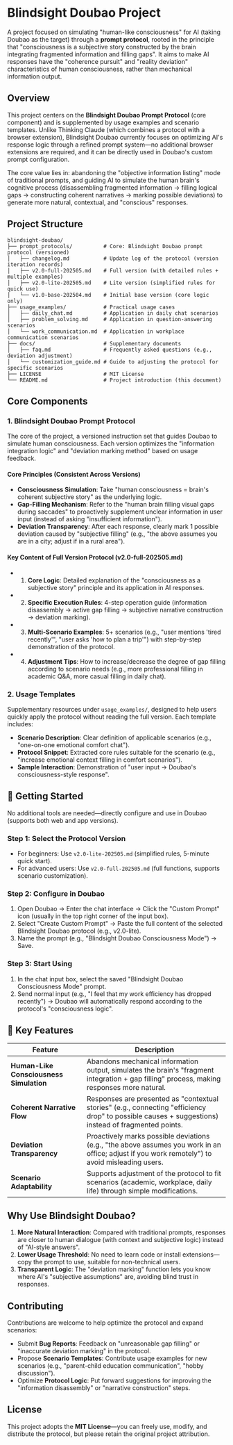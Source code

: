 # Blindsight Doubao Project
A project focused on simulating "human-like consciousness" for AI (taking Doubao as the target) through a **prompt protocol**, rooted in the principle that "consciousness is a subjective story constructed by the brain integrating fragmented information and filling gaps". It aims to make AI responses have the "coherence pursuit" and "reality deviation" characteristics of human consciousness, rather than mechanical information output.


## Overview
This project centers on the **Blindsight Doubao Prompt Protocol** (core component) and is supplemented by usage examples and scenario templates. Unlike Thinking Claude (which combines a protocol with a browser extension), Blindsight Doubao currently focuses on optimizing AI's response logic through a refined prompt system—no additional browser extensions are required, and it can be directly used in Doubao's custom prompt configuration.

The core value lies in: abandoning the "objective information listing" mode of traditional prompts, and guiding AI to simulate the human brain's cognitive process (disassembling fragmented information → filling logical gaps → constructing coherent narratives → marking possible deviations) to generate more natural, contextual, and "conscious" responses.


## Project Structure
```
blindsight-doubao/
├── prompt_protocols/          # Core: Blindsight Doubao prompt protocol (versioned)
│   ├── changelog.md           # Update log of the protocol (version iteration records)
│   ├── v2.0-full-202505.md    # Full version (with detailed rules + multiple examples)
│   ├── v2.0-lite-202505.md    # Lite version (simplified rules for quick use)
│   └── v1.0-base-202504.md    # Initial base version (core logic only)
├── usage_examples/            # Practical usage cases
│   ├── daily_chat.md          # Application in daily chat scenarios
│   ├── problem_solving.md     # Application in question-answering scenarios
│   └── work_communication.md  # Application in workplace communication scenarios
├── docs/                      # Supplementary documents
│   ├── faq.md                 # Frequently asked questions (e.g., deviation adjustment)
│   └── customization_guide.md # Guide to adjusting the protocol for specific scenarios
├── LICENSE                    # MIT License
└── README.md                  # Project introduction (this document)
```
## Core Components

### 1. Blindsight Doubao Prompt Protocol
The core of the project, a versioned instruction set that guides Doubao to simulate human consciousness. Each version optimizes the "information integration logic" and "deviation marking method" based on usage feedback.

#### Core Principles (Consistent Across Versions)
- **Consciousness Simulation**: Take "human consciousness = brain's coherent subjective story" as the underlying logic.
- **Gap-Filling Mechanism**: Refer to the "human brain filling visual gaps during saccades" to proactively supplement unclear information in user input (instead of asking "insufficient information").
- **Deviation Transparency**: After each response, clearly mark 1 possible deviation caused by "subjective filling" (e.g., "the above assumes you are in a city; adjust if in a rural area").

#### Key Content of Full Version Protocol (v2.0-full-202505.md)
- 1. **Core Logic**: Detailed explanation of the "consciousness as a subjective story" principle and its application in AI responses.
- 2. **Specific Execution Rules**: 4-step operation guide (information disassembly → active gap filling → subjective narrative construction → deviation marking).
- 3. **Multi-Scenario Examples**: 5+ scenarios (e.g., "user mentions 'tired recently'", "user asks 'how to plan a trip'") with step-by-step demonstration of the protocol.
- 4. **Adjustment Tips**: How to increase/decrease the degree of gap filling according to scenario needs (e.g., more professional filling in academic Q&A, more casual filling in daily chat).


### 2. Usage Templates
Supplementary resources under `usage_examples/`, designed to help users quickly apply the protocol without reading the full version. Each template includes:
- **Scenario Description**: Clear definition of applicable scenarios (e.g., "one-on-one emotional comfort chat").
- **Protocol Snippet**: Extracted core rules suitable for the scenario (e.g., "increase emotional context filling in comfort scenarios").
- **Sample Interaction**: Demonstration of "user input → Doubao's consciousness-style response".


## 🚀 Getting Started
No additional tools are needed—directly configure and use in Doubao (supports both web and app versions).

### Step 1: Select the Protocol Version
- For beginners: Use `v2.0-lite-202505.md` (simplified rules, 5-minute quick start).
- For advanced users: Use `v2.0-full-202505.md` (full functions, supports scenario customization).

### Step 2: Configure in Doubao
1. Open Doubao → Enter the chat interface → Click the "Custom Prompt" icon (usually in the top right corner of the input box).
2. Select "Create Custom Prompt" → Paste the full content of the selected Blindsight Doubao protocol (e.g., v2.0-lite).
3. Name the prompt (e.g., "Blindsight Doubao Consciousness Mode") → Save.

### Step 3: Start Using
1. In the chat input box, select the saved "Blindsight Doubao Consciousness Mode" prompt.
2. Send normal input (e.g., "I feel that my work efficiency has dropped recently") → Doubao will automatically respond according to the protocol's "consciousness logic".


## 🎯 Key Features
| Feature | Description |
|---------|-------------|
| **Human-Like Consciousness Simulation** | Abandons mechanical information output, simulates the brain's "fragment integration + gap filling" process, making responses more natural. |
| **Coherent Narrative Flow** | Responses are presented as "contextual stories" (e.g., connecting "efficiency drop" to possible causes + suggestions) instead of fragmented points. |
| **Deviation Transparency** | Proactively marks possible deviations (e.g., "the above assumes you work in an office; adjust if you work remotely") to avoid misleading users. |
| **Scenario Adaptability** | Supports adjustment of the protocol to fit scenarios (academic, workplace, daily life) through simple modifications. |


## Why Use Blindsight Doubao?
1. **More Natural Interaction**: Compared with traditional prompts, responses are closer to human dialogue (with context and subjective logic) instead of "AI-style answers".
2. **Lower Usage Threshold**: No need to learn code or install extensions—copy the prompt to use, suitable for non-technical users.
3. **Transparent Logic**: The "deviation marking" function lets you know where AI's "subjective assumptions" are, avoiding blind trust in responses.


## Contributing
Contributions are welcome to help optimize the protocol and expand scenarios:
- Submit **Bug Reports**: Feedback on "unreasonable gap filling" or "inaccurate deviation marking" in the protocol.
- Propose **Scenario Templates**: Contribute usage examples for new scenarios (e.g., "parent-child education communication", "hobby discussion").
- Optimize **Protocol Logic**: Put forward suggestions for improving the "information disassembly" or "narrative construction" steps.


## License
This project adopts the **MIT License**—you can freely use, modify, and distribute the protocol, but please retain the original project attribution.